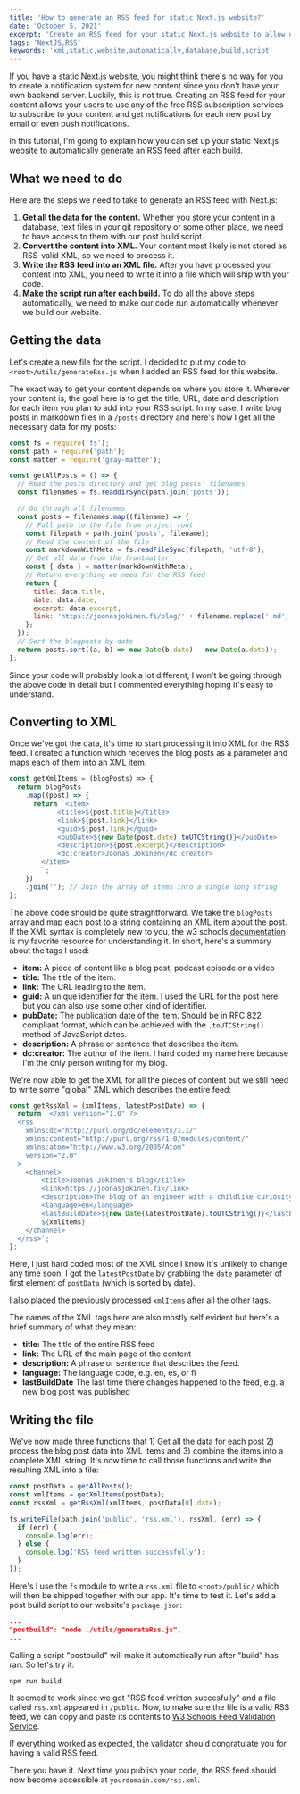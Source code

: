 ```yaml
---
title: 'How to generate an RSS feed for static Next.js website?'
date: 'October 5, 2021'
excerpt: 'Create an RSS feed for your static Next.js website to allow users to subscribe to your amazing content'
tags: 'NextJS,RSS'
keywords: 'xml,static,website,automatically,database,build,script'
---
```


If you have a static Next.js website, you might think there's no way for you to create a notification system for new content since you don't have your own backend server. Luckily, this is not true. Creating an RSS feed for your content allows your users to use any of the free RSS subscription services to subscribe to your content and get notifications for each new post by email or even push notifications.

In this tutorial, I'm going to explain how you can set up your static Next.js website to automatically generate an RSS feed after each build.

## What we need to do

Here are the steps we need to take to generate an RSS feed with Next.js:

1. **Get all the data for the content.** Whether you store your content in a database, text files in your git repository or some other place, we need to have access to them with our post build script.
2. **Convert the content into XML.** Your content most likely is not stored as RSS-valid XML, so we need to process it.
3. **Write the RSS feed into an XML file.** After you have processed your content into XML, you need to write it into a file which will ship with your code.
4. **Make the script run after each build.** To do all the above steps automatically, we need to make our code run automatically whenever we build our website.

## Getting the data

Let's create a new file for the script. I decided to put my code to `<root>/utils/generateRss.js` when I added an RSS feed for this website.

The exact way to get your content depends on where you store it. Wherever your content is, the goal here is to get the title, URL, date and description for each item you plan to add into your RSS script. In my case, I write blog posts in markdown files in a `/posts` directory and here's how I get all the necessary data for my posts:

```javascript
const fs = require('fs');
const path = require('path');
const matter = require('gray-matter');

const getAllPosts = () => {
  // Read the posts directory and get blog posts' filenames
  const filenames = fs.readdirSync(path.join('posts'));

  // Go through all filenames
  const posts = filenames.map((filename) => {
    // Full path to the file from project root
    const filepath = path.join('posts', filename);
    // Read the content of the file
    const markdownWithMeta = fs.readFileSync(filepath, 'utf-8');
    // Get all data from the frontmatter
    const { data } = matter(markdownWithMeta);
    // Return everything we need for the RSS feed
    return {
      title: data.title,
      date: data.date,
      excerpt: data.excerpt,
      link: 'https://joonasjokinen.fi/blog/' + filename.replace('.md', ''),
    };
  });
  // Sort the blogposts by date
  return posts.sort((a, b) => new Date(b.date) - new Date(a.date));
};
```

Since your code will probably look a lot different, I won't be going through the above code in detail but I commented everything hoping it's easy to understand.

## Converting to XML

Once we've got the data, it's time to start processing it into XML for the RSS feed. I created a function which receives the blog posts as a parameter and maps each of them into an XML item.

```javascript
const getXmlItems = (blogPosts) => {
  return blogPosts
    .map((post) => {
      return `<item>
            <title>${post.title}</title>
            <link>${post.link}</link>
            <guid>${post.link}</guid>
            <pubDate>${new Date(post.date).toUTCString()}</pubDate>
            <description>${post.excerpt}</description>
            <dc:creator>Joonas Jokinen</dc:creator>
        </item>
        `;
    })
    .join(''); // Join the array of items into a single long string
};
```

The above code should be quite straightforward. We take the `blogPosts` array and map each post to a string containing an XML item about the post. If the XML syntax is completely new to you, the w3 schools [documentation](https://www.w3schools.com/xml/xml_rss.asp) is my favorite resource for understanding it. In short, here's a summary about the tags I used:

- **item:** A piece of content like a blog post, podcast episode or a video
- **title:** The title of the item.
- **link:** The URL leading to the item.
- **guid:** A unique identifier for the item. I used the URL for the post here but you can also use some other kind of identifier.
- **pubDate:** The publication date of the item. Should be in RFC 822 compliant format, which can be achieved with the `.toUTCString()` method of JavaScript dates.
- **description:** A phrase or sentence that describes the item.
- **dc:creator:** The author of the item. I hard coded my name here because I'm the only person writing for my blog.

We're now able to get the XML for all the pieces of content but we still need to write some "global" XML which describes the entire feed:

```javascript
const getRssXml = (xmlItems, latestPostDate) => {
  return `<?xml version="1.0" ?>
  <rss
    xmlns:dc="http://purl.org/dc/elements/1.1/"
    xmlns:content="http://purl.org/rss/1.0/modules/content/"
    xmlns:atom="http://www.w3.org/2005/Atom"
    version="2.0"
  >
    <channel>
        <title>Joonas Jokinen's blog</title>
        <link>https://joonasjokinen.fi</link>
        <description>The blog of an engineer with a childlike curiosity focusing mostly on web development and occasionally random interesting facts></description>
        <language>en</language>
        <lastBuildDate>${new Date(latestPostDate).toUTCString()}</lastBuildDate>
        ${xmlItems}
    </channel>
  </rss>`;
};
```

Here, I just hard coded most of the XML since I know it's unlikely to change any time soon. I got the `latestPostDate` by grabbing the `date` parameter of first element of `postData` (which is sorted by date).

I also placed the previously processed `xmlItems` after all the other tags.

The names of the XML tags here are also mostly self evident but here's a brief summary of what they mean:

- **title:** The title of the entire RSS feed
- **link:** The URL of the main page of the content
- **description:** A phrase or sentence that describes the feed.
- **language:** The language code, e.g. en, es, or fi
- **lastBuildDate** The last time there changes happened to the feed, e.g. a new blog post was published

## Writing the file

We've now made three functions that 1) Get all the data for each post 2) process the blog post data into XML items and 3) combine the items into a complete XML string. It's now time to call those functions and write the resulting XML into a file:

```javascript
const postData = getAllPosts();
const xmlItems = getXmlItems(postData);
const rssXml = getRssXml(xmlItems, postData[0].date);

fs.writeFile(path.join('public', 'rss.xml'), rssXml, (err) => {
  if (err) {
    console.log(err);
  } else {
    console.log('RSS feed written successfully');
  }
});
```

Here's I use the `fs` module to write a `rss.xml` file to `<root>/public/` which will then be shipped together with our app. It's time to test it. Let's add a post build script to our website's `package.json`:

```json
...
"postbuild": "node ./utils/generateRss.js",
...
```

Calling a script "postbuild" will make it automatically run after "build" has ran. So let's try it:

```bash
npm run build
```

It seemed to work since we got "RSS feed written succesfully" and a file called `rss.xml` appeared in `/public`. Now, to make sure the file is a valid RSS feed, we can copy and paste its contents to [W3 Schools Feed Validation Service](https://validator.w3.org/feed/#validate_by_input).

If everything worked as expected, the validator should congratulate you for having a valid RSS feed.

There you have it. Next time you publish your code, the RSS feed should now become accessible at `yourdomain.com/rss.xml`.
